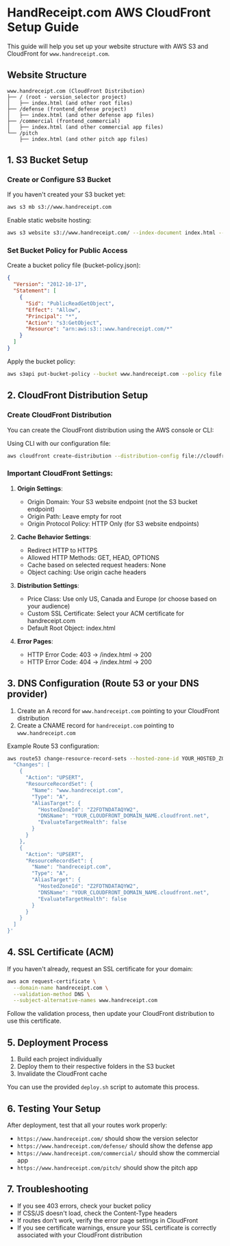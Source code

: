 # HandReceipt.com AWS CloudFront Setup Guide

This guide will help you set up your website structure with AWS S3 and CloudFront for `www.handreceipt.com`.

## Website Structure

```
www.handreceipt.com (CloudFront Distribution)
├── / (root - version_selector project)
│   ├── index.html (and other root files)  
├── /defense (frontend_defense project)
│   ├── index.html (and other defense app files)
├── /commercial (frontend_commercial)
│   ├── index.html (and other commercial app files)
└── /pitch
    ├── index.html (and other pitch app files)
```

## 1. S3 Bucket Setup

### Create or Configure S3 Bucket

If you haven't created your S3 bucket yet:

```bash
aws s3 mb s3://www.handreceipt.com
```

Enable static website hosting:

```bash
aws s3 website s3://www.handreceipt.com/ --index-document index.html --error-document index.html
```

### Set Bucket Policy for Public Access

Create a bucket policy file (bucket-policy.json):

```json
{
  "Version": "2012-10-17",
  "Statement": [
    {
      "Sid": "PublicReadGetObject",
      "Effect": "Allow",
      "Principal": "*",
      "Action": "s3:GetObject",
      "Resource": "arn:aws:s3:::www.handreceipt.com/*"
    }
  ]
}
```

Apply the bucket policy:

```bash
aws s3api put-bucket-policy --bucket www.handreceipt.com --policy file://bucket-policy.json
```

## 2. CloudFront Distribution Setup

### Create CloudFront Distribution

You can create the CloudFront distribution using the AWS console or CLI:

Using CLI with our configuration file:

```bash
aws cloudfront create-distribution --distribution-config file://cloudfront-config.json
```

### Important CloudFront Settings:

1. **Origin Settings**:
   - Origin Domain: Your S3 website endpoint (not the S3 bucket endpoint)
   - Origin Path: Leave empty for root
   - Origin Protocol Policy: HTTP Only (for S3 website endpoints)

2. **Cache Behavior Settings**:
   - Redirect HTTP to HTTPS
   - Allowed HTTP Methods: GET, HEAD, OPTIONS
   - Cache based on selected request headers: None
   - Object caching: Use origin cache headers

3. **Distribution Settings**:
   - Price Class: Use only US, Canada and Europe (or choose based on your audience)
   - Custom SSL Certificate: Select your ACM certificate for handreceipt.com
   - Default Root Object: index.html

4. **Error Pages**:
   - HTTP Error Code: 403 → /index.html → 200
   - HTTP Error Code: 404 → /index.html → 200

## 3. DNS Configuration (Route 53 or your DNS provider)

1. Create an A record for `www.handreceipt.com` pointing to your CloudFront distribution
2. Create a CNAME record for `handreceipt.com` pointing to `www.handreceipt.com`

Example Route 53 configuration:

```bash
aws route53 change-resource-record-sets --hosted-zone-id YOUR_HOSTED_ZONE_ID --change-batch '{
  "Changes": [
    {
      "Action": "UPSERT",
      "ResourceRecordSet": {
        "Name": "www.handreceipt.com",
        "Type": "A",
        "AliasTarget": {
          "HostedZoneId": "Z2FDTNDATAQYW2",
          "DNSName": "YOUR_CLOUDFRONT_DOMAIN_NAME.cloudfront.net",
          "EvaluateTargetHealth": false
        }
      }
    },
    {
      "Action": "UPSERT",
      "ResourceRecordSet": {
        "Name": "handreceipt.com",
        "Type": "A",
        "AliasTarget": {
          "HostedZoneId": "Z2FDTNDATAQYW2",
          "DNSName": "YOUR_CLOUDFRONT_DOMAIN_NAME.cloudfront.net",
          "EvaluateTargetHealth": false
        }
      }
    }
  ]
}'
```

## 4. SSL Certificate (ACM)

If you haven't already, request an SSL certificate for your domain:

```bash
aws acm request-certificate \
  --domain-name handreceipt.com \
  --validation-method DNS \
  --subject-alternative-names www.handreceipt.com
```

Follow the validation process, then update your CloudFront distribution to use this certificate.

## 5. Deployment Process

1. Build each project individually
2. Deploy them to their respective folders in the S3 bucket
3. Invalidate the CloudFront cache

You can use the provided `deploy.sh` script to automate this process.

## 6. Testing Your Setup

After deployment, test that all your routes work properly:

- `https://www.handreceipt.com/` should show the version selector
- `https://www.handreceipt.com/defense/` should show the defense app
- `https://www.handreceipt.com/commercial/` should show the commercial app
- `https://www.handreceipt.com/pitch/` should show the pitch app

## 7. Troubleshooting

- If you see 403 errors, check your bucket policy
- If CSS/JS doesn't load, check the Content-Type headers
- If routes don't work, verify the error page settings in CloudFront
- If you see certificate warnings, ensure your SSL certificate is correctly associated with your CloudFront distribution 